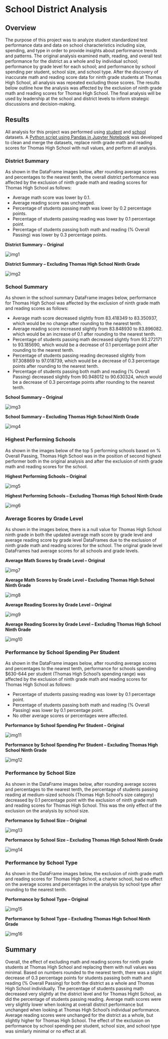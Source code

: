 # School District Analysis

## Overview
The purpose of this project was to analyze student standardized test performance data and data on school characteristics including size, spending, and type in order to provide insights about performance trends and patterns. The original analysis examined math, reading, and overall test performance for the district as a whole and by individual school; performance by grade level for each school; and performance by school spending per student, school size, and school type. After the discovery of inaccurate math and reading score data for ninth grade students at Thomas High School, all analysis was repeated excluding those scores. The results below outline how the analysis was affected by the exclusion of ninth grade math and reading scores for Thomas High School. The final analysis will be used by leadership at the school and district levels to inform strategic discussions and decision-making.

## Results

All analysis for this project was performed using [student](Resources/students_complete.csv) and [school](Resources/schools_complete.csv) datasets. A [Python script using Pandas in Jupyter Notebook]( PyCitySchools_Challenge.ipynb) was developed to clean and merge the datasets, replace ninth grade math and reading scores for Thomas High School with null values, and perform all analysis.

### District Summary
As shown in the DataFrame images below, after rounding average scores and percentages to the nearest tenth, the overall district performance was affected by the exclusion of ninth grade math and reading scores for Thomas High School as follows:
-    Average math score was lower by 0.1.
-    Average reading score was unchanged.
-    Percentage of students passing math was lower by 0.2 percentage points.
-    Percentage of students passing reading was lower by 0.1 percentage point.
-    Percentage of students passing both math and reading (% Overall Passing) was lower by 0.3 percentage points.

**District Summary – Original**

![img1](Resources/District_Summary_Original.png)


**District Summary – Excluding Thomas High School Ninth Grade**

![img2](Resources/District_Summary_Updated.png)


### School Summary
As shown in the school summary DataFrame images below, performance for Thomas High School was affected by the exclusion of ninth grade math and reading scores as follows:
-    Average math score decreased slightly from 83.418349 to 83.350937, which would be no change after rounding to the nearest tenth.
-    Average reading score increased slightly from 83.848930 to 83.896082. which would be an increase of 0.1 after rounding to the nearest tenth.
-    Percentage of students passing math decreased slightly from 93.272171 to 93.185690, which would be a decrease of 0.1 percentage point after rounding to the nearest tenth.
-    Percentage of students passing reading decreased slightly from 97.308869 to 97.018739, which would be a decrease of 0.3 percentage points after rounding to the nearest tenth.
-    Percentage of students passing both math and reading (% Overall Passing) decreased slightly from 90.948012 to 90.630324, which would be a decrease of 0.3 percentage points after rounding to the nearest tenth.

**School Summary – Original**

![img3](Resources/School_Summary_Original.png)


**School Summary – Excluding Thomas High School Ninth Grade**

![img4](Resources/School_Summary_Updated.png)


### Highest Performing Schools
As shown in the images below of the top 5 performing schools based on % Overall Passing, Thomas High School was in the position of second highest performer both in the original analysis and after the exclusion of ninth grade math and reading scores for the school.

**Highest Performing Schools – Original**

![img5](Resources/Top_5_Original.png)


**Highest Performing Schools – Excluding Thomas High School Ninth Grade**

![img6](Resources/Top_5_Updated.png)


### Average Scores by Grade Level
As shown in the images below, there is a null value for Thomas High School ninth grade in both the updated average math score by grade level and average reading score by grade level DataFrames due to the exclusion of ninth grade math and reading scores for the school. The original grade level DataFrames had average scores for all schools and grade levels.

**Average Math Scores by Grade Level – Original**

![img7](Resources/Math_Scores_by_Grade_Original.png)


**Average Math Scores by Grade Level – Excluding Thomas High School Ninth Grade**

![img8](Resources/Math_Scores_by_Grade_Updated.png)


**Average Reading Scores by Grade Level – Original**

![img9](Resources/Reading_Scores_by_Grade_Original.png)

**Average Reading Scores by Grade Level – Excluding Thomas High School Ninth Grade**

![img10](Resources/Reading_Scores_by_Grade_Updated.png)


### Performance by School Spending Per Student
As shown in the DataFrame images below, after rounding average scores and percentages to the nearest tenth, performance for schools spending $630-644 per student (Thomas High School’s spending range) was affected by the exclusion of ninth grade math and reading scores for Thomas High School as follows:
-    Percentage of students passing reading was lower by 0.1 percentage point.
-    Percentage of students passing both math and reading (% Overall Passing) was lower by 0.1 percentage point.
-    No other average scores or percentages were affected.

**Performance by School Spending Per Student – Original**

![img11](Resources/Scores_by_Spending_Original.png)


**Performance by School Spending Per Student – Excluding Thomas High School Ninth Grade**

![img12](Resources/Scores_by_Spending_Updated.png)


### Performance by School Size
As shown in the DataFrame images below, after rounding average scores and percentages to the nearest tenth, the percentage of students passing reading at medium-sized schools (Thomas High School’s size category) decreased by 0.1 percentage point with the exclusion of ninth grade math and reading scores for Thomas High School. This was the only effect of the exclusion on the analysis by school size.

**Performance by School Size – Original**

![img13](Resources/Scores_by_Size_Original.png)


**Performance by School Size – Excluding Thomas High School Ninth Grade**

![img14](Resources/Scores_by_Size_Updated.png)


### Performance by School Type
As shown in the DataFrame images below, the exclusion of ninth grade math and reading scores for Thomas High School, a charter school, had no effect on the average scores and percentages in the analysis by school type after rounding to the nearest tenth.

**Performance by School Type – Original**

![img15](Resources/Scores_by_Type_Original.png)


**Performance by School Type – Excluding Thomas High School Ninth Grade**

![img16](Resources/Scores_by_Type_Updated.png)


## Summary
Overall, the effect of excluding math and reading scores for ninth grade students at Thomas High School and replacing them with null values was minimal. Based on numbers rounded to the nearest tenth, there was a slight decrease of 0.3 percentage points for students passing both math and reading (% Overall Passing) for both the district as a whole and Thomas High School individually. The percentage of students passing math decreased very slightly at the district level and for Thomas Hight School, as did the percentage of students passing reading. Average math scores were very slightly lower when looking at overall district performance but unchanged when looking at Thomas High School’s individual performance. Average reading scores were unchanged for the district as a whole, but slightly higher for Thomas High School. The effect of the exclusion on performance by school spending per student, school size, and school type was similarly minimal or no effect at all.
